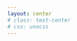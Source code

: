 ```yaml
---
layout: center
# class: text-center
# css: unocss
---
```




<div class="p-3" w="90">
  <Tweet id="1557729256071139328" scale="0.8" />
</div>